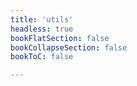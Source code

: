 ```yaml
---
title: 'utils'
headless: true
bookFlatSection: false
bookCollapseSection: false
bookToC: false

---
```

